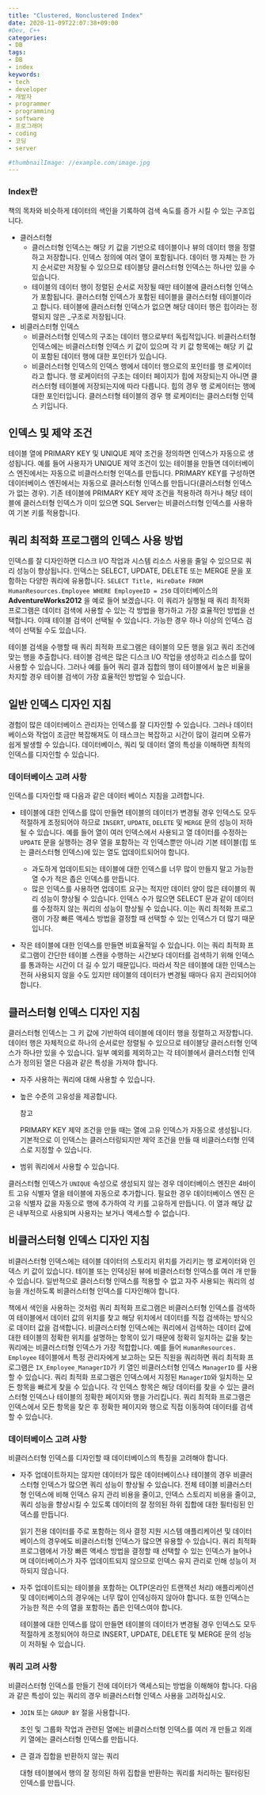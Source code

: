 ```yaml
---
title: "Clustered, Nonclustered Index"
date: 2020-11-09T22:07:38+09:00
#Dev, C++
categories:
- DB
tags:
- DB
- index
keywords:
- tech
- developer
- 개발자
- programmer
- programming
- software
- 프로그래머
- coding
- 코딩
- server

#thumbnailImage: //example.com/image.jpg
---
```


### Index란

책의 목차와 비슷하게 데이터의 색인을 기록하여 검색 속도를 증가 시킬 수 있는 구조입니다.

<!--more-->

- 클러스터형
  - 클러스터형 인덱스는 해당 키 값을 기반으로 테이블이나 뷰의 데이터 행을 정렬하고 저장합니다. 인덱스 정의에 여러 열이 포함됩니다. 데이터 행 자체는 한 가지 순서로만 저장될 수 있으므로 테이블당 클러스터형 인덱스는 하나만 있을 수 있습니다. 
  - 테이블의 데이터 행이 정렬된 순서로 저장될 때만 테이블에 클러스터형 인덱스가 포함됩니다. 클러스터형 인덱스가 포함된 테이블을 클러스터형 테이블이라고 합니다. 테이블에 클러스터형 인덱스가 없으면 해당 데이터 행은 힙이라는 정렬되지 않은 _구조로 저장됩니다.
- 비클러스터형 인덱스
  - 비클러스터형 인덱스의 구조는 데이터 행으로부터 독립적입니다. 비클러스터형 인덱스에는 비클러스터형 인덱스 키 값이 있으며 각 키 값 항목에는 해당 키 값이 포함된 데이터 행에 대한 포인터가 있습니다.
  - 비클러스터형 인덱스의 인덱스 행에서 데이터 행으로의 포인터를 행 로케이터라고 합니다. 행 로케이터의 구조는 데이터 페이지가 힙에 저장되는지 아니면 클러스터형 테이블에 저장되는지에 따라 다릅니다. 힙의 경우 행 로케이터는 행에 대한 포인터입니다. 클러스터형 테이블의 경우 행 로케이터는 클러스터형 인덱스 키입니다.



## 인덱스 및 제약 조건

테이블 열에 PRIMARY KEY 및 UNIQUE 제약 조건을 정의하면 인덱스가 자동으로 생성됩니다. 예를 들어 사용자가 UNIQUE 제약 조건이 있는 테이블을 만들면 데이터베이스 엔진에서는 자동으로 비클러스터형 인덱스를 만듭니다. PRIMARY KEY를 구성하면 데이터베이스 엔진에서는 자동으로 클러스터형 인덱스를 만듭니다(클러스터형 인덱스가 없는 경우). 기존 테이블에 PRIMARY KEY 제약 조건을 적용하려 하거나 해당 테이블에 클러스터형 인덱스가 이미 있으면 SQL Server는 비클러스터형 인덱스를 사용하여 기본 키를 적용합니다.



## 쿼리 최적화 프로그램의 인덱스 사용 방법

인덱스를 잘 디자인하면 디스크 I/O 작업과 시스템 리소스 사용을 줄일 수 있으므로 쿼리 성능이 향상됩니다. 인덱스는 SELECT, UPDATE, DELETE 또는 MERGE 문을 포함하는 다양한 쿼리에 유용합니다. `SELECT Title, HireDate FROM HumanResources.Employee WHERE EmployeeID = 250` 데이터베이스의 **AdventureWorks2012** 을 예로 들어 보겠습니다. 이 쿼리가 실행될 때 쿼리 최적화 프로그램은 데이터 검색에 사용할 수 있는 각 방법을 평가하고 가장 효율적인 방법을 선택합니다. 이때 테이블 검색이 선택될 수 있습니다. 가능한 경우 하나 이상의 인덱스 검색이 선택될 수도 있습니다.

테이블 검색을 수행할 때 쿼리 최적화 프로그램은 테이블의 모든 행을 읽고 쿼리 조건에 맞는 행을 추출합니다. 테이블 검색은 많은 디스크 I/O 작업을 생성하고 리소스를 많이 사용할 수 있습니다. 그러나 예를 들어 쿼리 결과 집합의 행이 테이블에서 높은 비율을 차지할 경우 테이블 검색이 가장 효율적인 방법일 수 있습니다.



## 일반 인덱스 디자인 지침

경험이 많은 데이터베이스 관리자는 인덱스를 잘 디자인할 수 있습니다. 그러나 데이터베이스와 작업이 조금만 복잡해져도 이 태스크는 복잡하고 시간이 많이 걸리며 오류가 쉽게 발생할 수 있습니다. 데이터베이스, 쿼리 및 데이터 열의 특성을 이해하면 최적의 인덱스를 디자인할 수 있습니다.

### 데이터베이스 고려 사항

인덱스를 디자인할 때 다음과 같은 데이터 베이스 지침을 고려합니다.

- 테이블에 대한 인덱스를 많이 만들면 테이블의 데이터가 변경될 경우 인덱스도 모두 적절하게 조정되어야 하므로 `INSERT`, `UPDATE`, `DELETE` 및 `MERGE` 문의 성능이 저하될 수 있습니다. 예를 들어 열이 여러 인덱스에서 사용되고 열 데이터를 수정하는 `UPDATE` 문을 실행하는 경우 열을 포함하는 각 인덱스뿐만 아니라 기본 테이블(힙 또는 클러스터형 인덱스)에 있는 열도 업데이트되어야 합니다.

  - 과도하게 업데이트되는 테이블에 대한 인덱스를 너무 많이 만들지 말고 가능한 열 수가 적은 좁은 인덱스를 만듭니다.
  - 많은 인덱스를 사용하면 업데이트 요구는 적지만 데이터 양이 많은 테이블의 쿼리 성능이 향상될 수 있습니다. 인덱스 수가 많으면 SELECT 문과 같이 데이터를 수정하지 않는 쿼리의 성능이 향상될 수 있습니다. 이는 쿼리 최적화 프로그램이 가장 빠른 액세스 방법을 결정할 때 선택할 수 있는 인덱스가 더 많기 때문입니다.

- 작은 테이블에 대한 인덱스를 만들면 비효율적일 수 있습니다. 이는 쿼리 최적화 프로그램이 간단한 테이블 스캔을 수행하는 시간보다 데이터를 검색하기 위해 인덱스를 통과하는 시간이 더 길 수 있기 때문입니다. 따라서 작은 테이블에 대한 인덱스는 전혀 사용되지 않을 수도 있지만 테이블의 데이터가 변경될 때마다 유지 관리되어야 합니다.

  

## 클러스터형 인덱스 디자인 지침

클러스터형 인덱스는 그 키 값에 기반하여 테이블에 데이터 행을 정렬하고 저장합니다. 데이터 행은 자체적으로 하나의 순서로만 정렬될 수 있으므로 테이블당 클러스터형 인덱스가 하나만 있을 수 있습니다. 일부 예외를 제외하고는 각 테이블에서 클러스터형 인덱스가 정의된 열은 다음과 같은 특성을 가져야 합니다.

- 자주 사용하는 쿼리에 대해 사용할 수 있습니다.

- 높은 수준의 고유성을 제공합니다.

   참고

  PRIMARY KEY 제약 조건을 만들 때는 열에 고유 인덱스가 자동으로 생성됩니다. 기본적으로 이 인덱스는 클러스터링되지만 제약 조건을 만들 때 비클러스터형 인덱스로 지정할 수 있습니다.

- 범위 쿼리에서 사용할 수 있습니다.

클러스터형 인덱스가 `UNIQUE` 속성으로 생성되지 않는 경우 데이터베이스 엔진은 4바이트 고유 식별자 열을 테이블에 자동으로 추가합니다. 필요한 경우 데이터베이스 엔진 은 고유 식별자 값을 자동으로 행에 추가하여 각 키를 고유하게 만듭니다. 이 열과 해당 값은 내부적으로 사용되며 사용자는 보거나 액세스할 수 없습니다.



## 비클러스터형 인덱스 디자인 지침

비클러스터형 인덱스에는 테이블 데이터의 스토리지 위치를 가리키는 행 로케이터와 인덱스 키 값이 있습니다. 테이블 또는 인덱싱된 뷰에 비클러스터형 인덱스를 여러 개 만들 수 있습니다. 일반적으로 클러스터형 인덱스를 적용할 수 없고 자주 사용되는 쿼리의 성능을 개선하도록 비클러스터형 인덱스를 디자인해야 합니다.

책에서 색인을 사용하는 것처럼 쿼리 최적화 프로그램은 비클러스터형 인덱스를 검색하여 테이블에서 데이터 값의 위치를 찾고 해당 위치에서 데이터를 직접 검색하는 방식으로 데이터 값을 검색합니다. 비클러스터형 인덱스에는 쿼리에서 검색하는 데이터 값에 대한 테이블의 정확한 위치를 설명하는 항목이 있기 때문에 정확히 일치하는 값을 찾는 쿼리에는 비클러스터형 인덱스가 가장 적합합니다. 예를 들어 `HumanResources. Employee` 테이블에서 특정 관리자에게 보고하는 모든 직원을 쿼리하면 쿼리 최적화 프로그램은 `IX_Employee_ManagerID`가 키 열인 비클러스터형 인덱스 `ManagerID` 를 사용할 수 있습니다. 쿼리 최적화 프로그램은 인덱스에서 지정된 `ManagerID`와 일치하는 모든 항목을 빠르게 찾을 수 있습니다. 각 인덱스 항목은 해당 데이터를 찾을 수 있는 클러스터형 인덱스나 테이블의 정확한 페이지와 행을 가리킵니다. 쿼리 최적화 프로그램은 인덱스에서 모든 항목을 찾은 후 정확한 페이지와 행으로 직접 이동하여 데이터를 검색할 수 있습니다.



### 데이터베이스 고려 사항

비클러스터형 인덱스를 디자인할 때 데이터베이스의 특징을 고려해야 합니다.

- 자주 업데이트하지는 않지만 데이터가 많은 데이터베이스나 테이블의 경우 비클러스터형 인덱스가 많으면 쿼리 성능이 향상될 수 있습니다. 전체 테이블 비클러스터형 인덱스에 비해 인덱스 유지 관리 비용을 줄이고, 인덱스 스토리지 비용을 줄이고, 쿼리 성능을 향상시킬 수 있도록 데이터의 잘 정의된 하위 집합에 대한 필터링된 인덱스를 만듭니다.

  읽기 전용 데이터를 주로 포함하는 의사 결정 지원 시스템 애플리케이션 및 데이터베이스의 경우에도 비클러스터형 인덱스가 많으면 유용할 수 있습니다. 쿼리 최적화 프로그램에서 가장 빠른 액세스 방법을 결정할 때 선택할 수 있는 인덱스가 늘어나며 데이터베이스가 자주 업데이트되지 않으므로 인덱스 유지 관리로 인해 성능이 저하되지 않습니다.

- 자주 업데이트되는 테이블을 포함하는 OLTP(온라인 트랜잭션 처리) 애플리케이션 및 데이터베이스의 경우에는 너무 많이 인덱싱하지 않아야 합니다. 또한 인덱스는 가능한 적은 수의 열을 포함하는 좁은 인덱스여야 합니다.

  테이블에 대한 인덱스를 많이 만들면 테이블의 데이터가 변경될 경우 인덱스도 모두 적절하게 조정되어야 하므로 INSERT, UPDATE, DELETE 및 MERGE 문의 성능이 저하될 수 있습니다.



### 쿼리 고려 사항

비클러스터형 인덱스를 만들기 전에 데이터가 액세스되는 방법을 이해해야 합니다. 다음과 같은 특성이 있는 쿼리의 경우 비클러스터형 인덱스 사용을 고려하십시오.

- `JOIN` 또는 `GROUP BY` 절을 사용합니다.

  조인 및 그룹화 작업과 관련된 열에는 비클러스터형 인덱스를 여러 개 만들고 외래 키 열에는 클러스터형 인덱스를 만듭니다.

- 큰 결과 집합을 반환하지 않는 쿼리

  대형 테이블에서 행의 잘 정의된 하위 집합을 반환하는 쿼리를 처리하는 필터링된 인덱스를 만듭니다.